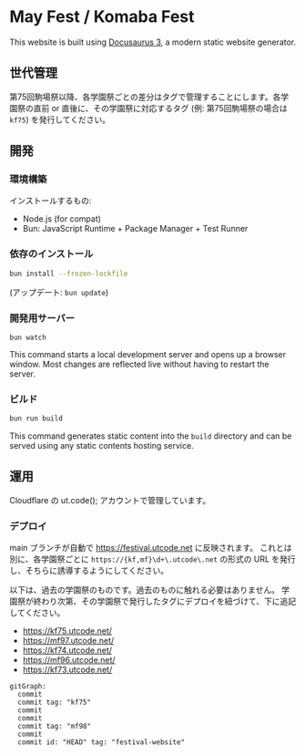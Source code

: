 # May Fest / Komaba Fest

This website is built using [Docusaurus 3](https://docusaurus.io/), a modern static website generator.

## 世代管理

第75回駒場祭以降、各学園祭ごとの差分はタグで管理することにします。各学園祭の直前 or 直後に、その学園祭に対応するタグ (例: 第75回駒場祭の場合は `kf75`) を発行してください。

## 開発

### 環境構築

インストールするもの:

- Node.js (for compat)
- Bun: JavaScript Runtime + Package Manager + Test Runner

### 依存のインストール

```sh
bun install --frozen-lockfile
```

(アップデート: `bun update`)

### 開発用サーバー

```
bun watch
```

This command starts a local development server and opens up a browser window. Most changes are reflected live without having to restart the server.

### ビルド

```sh
bun run build
```

This command generates static content into the `build` directory and can be served using any static contents hosting service.

## 運用

Cloudflare の ut.code(); アカウントで管理しています。

<!--
WANT:
- festival.utcode.net は常に最新を指すようにし、 {kf,mf}\d+.utcode.net (e.g. kf75.utcode.net) は各学園祭で固定したい。
- これまでは毎回リポジトリを作り直していたが、これからは同一リポジトリで管理する。
HOW:
1. ブランチを分ける -> 誤って消しそうなので却下。
2. タグをつける ->
  完成するまでタグがつけられないのでそれまで一時的に main を指すようにし、終わったらタグを指すように Cloudflare の設定から変更する必要がある。
  面倒だが、安全ではある。
  -> これにしている。

もっといい案があったら置き換えても良い。
-->

### デプロイ

main ブランチが自動で https://festival.utcode.net に反映されます。
これとは別に、各学園祭ごとに `https://{kf,mf}\d+\.utcode\.net` の形式の URL を発行し、そちらに誘導するようにしてください。

以下は、過去の学園祭のものです。過去のものに触れる必要はありません。
学園祭が終わり次第、その学園祭で発行したタグにデプロイを紐づけて、下に追記してください。

- https://kf75.utcode.net/
- https://mf97.utcode.net/
- https://kf74.utcode.net/
- https://mf96.utcode.net/
- https://kf73.utcode.net/

```mermaid
gitGraph:
  commit
  commit tag: "kf75"
  commit
  commit
  commit tag: "mf98"
  commit
  commit id: "HEAD" tag: "festival-website"
```
